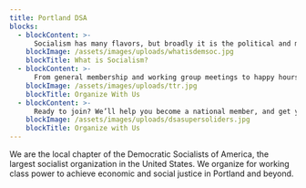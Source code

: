 ```yaml
---
title: Portland DSA
blocks:
  - blockContent: >-
      Socialism has many flavors, but broadly it is the political and moral conviction that society should be oriented to the common good       by granting all members equal political and economic power and structuring society to meet human needs rather than enriching an           elite few. [Learn more about socialism and Portland DSA](/what-is-democratic-socialism/)
    blockImage: /assets/images/uploads/whatisdemsoc.jpg
    blockTitle: What is Socialism?
  - blockContent: >-
      From general membership and working group meetings to happy hours and community events to demonstrations and direct actions, there         are a variety of ways to get involved with the movement for a better world [View our full calendar of events](/calendar/)
    blockImage: /assets/images/uploads/ttr.jpg
    blockTitle: Organize With Us
  - blockContent: >-
      Ready to join? We’ll help you become a national member, and get you on board locally. [Join us!](/join/)
    blockImage: /assets/images/uploads/dsasupersoliders.jpg
    blockTitle: Organize with Us
---
```

We are the local chapter of the Democratic Socialists of America, the largest socialist organization in the United States. We organize for working class power to achieve economic and social justice in Portland and beyond.
